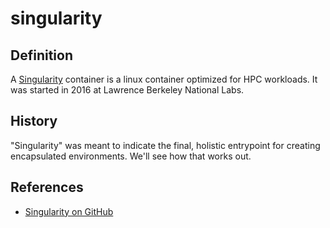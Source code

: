 # singularity


## Definition

A [Singularity](https://sylabs.io/singularity/) container is a linux container optimized for HPC workloads. <span id="how-was-singularity-started"></span> It was started in 2016 at Lawrence Berkeley National Labs.

## History

<span id="question-where-does-term-originate"></span>"Singularity" was meant to indicate the final, holistic entrypoint for creating encapsulated environments. We'll see how that works out.

## References

 - [Singularity on GitHub](https://github.com/sylabs/singularity)

